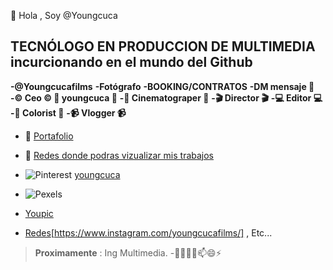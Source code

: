 👋 Hola , Soy @Youngcuca
## **TECNÓLOGO EN PRODUCCION DE MULTIMEDIA** incurcionando en el mundo del Github
**-@Youngcucafilms**
**-Fotógrafo**
**-BOOKING/CONTRATOS**
**-DM mensaje 📩**
**-©️ Ceo ©️ 📸 youngcuca 📸**
**-🎥 Cinematograper 🎥**
**-🎬 Director 🎬**
**-💻 Editor 💻**
**-🎨 Colorist 🎨**
**-📹 Vlogger 📹**



- 👀 [Portafolio](https://drive.google.com/drive/folders/1GOocN0ug3b5xjQhjYifBr4Mbwg3fy6Th)
- 👀 [Redes donde podras vizualizar mis trabajos](https://linktr.ee/Youngcucafilms?fbclid=PAZXh0bgNhZW0CMTEAAaZKuPxjlvIGmzdr2LPWCCfHpYXK44bkYJVaaLayq6qNCap5kxC9RvEQRy0_aem_cyPFjrM0o1RwUgf7c9710g)
- ![Pinterest](https://www.pinterest-assets.com/Assets/V2/WZF56vm…XtM/__lz9fL8g4JGk@Yg/gwPfRjvdK91DJboJ/PT14681.jpg) [youngcuca](https://co.pinterest.com/Youngcucafilms/)
- ![Pexels](https://www.pexels.com/es-es/@youngcucafilms-1091646142/)
- [Youpic](https://youpic.com/youngcucafilms)

- [Redes](Instagram)[https://www.instagram.com/youngcucafilms/] , Etc...
>**Proximamente** : Ing Multimedia.
-👋👀🌱💞️📫😄⚡
<!---
Youngcuca/Youngcuca is a ✨ special ✨ repository because its `README.md` (this file) appears on your GitHub profile.
You can click the Preview link to take a look at your changes.
--->
